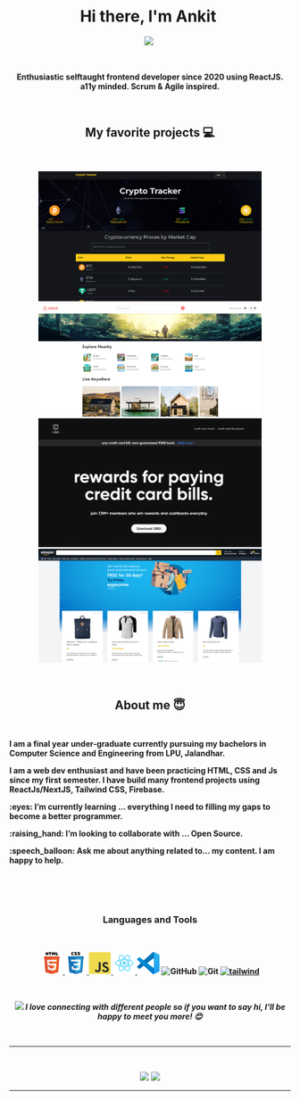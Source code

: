 <p>
  <h1 align="center"><b>Hi there, I'm Ankit <img src="https://docs.google.com/uc?export=download&id=166Ecq6uBl61U14OUlkHOHIBv2ArKoumJ" alt="" width="30"></h1>
</p>

<p align="center">
<a href="https://ankitsinghrawat.netlify.app/"><img src="https://img.shields.io/badge/PORTFOLIO-CC6699?style=for-the-badge&logoColor=white alt="Portfolio" /></a>&nbsp;
</p>
<br />
  
<p align="center">Enthusiastic selftaught frontend developer since 2020 using ReactJS. a11y minded. Scrum & Agile inspired.</p>
<br />
  
  <h2 align="center">My favorite projects 💻</h2>
<br />

<p align="center">
  <a href="https://crypto-tracker-website.netlify.app/"><img width="400" src="https://github.com/ankitt01/Resume/blob/main/public/images/crypto.PNG" /></a> 
  <a href="https://airbnb-clone-website.vercel.app/"><img width="400" src="https://github.com/ankitt01/Resume/blob/main/public/images/airbnb.PNG" /> </a>
  <a href="https://credclone.netlify.app/"><img width="400" src="https://github.com/ankitt01/Resume/blob/main/public/images/cred.PNG" /> </a>
  <a href="https://amazon-nine-lyart.vercel.app/"><img width="400" src="https://github.com/ankitt01/Resume/blob/main/public/images/amazon.PNG" /></a>
</p>

<br />
  
<h2 align="center">About me 😇</h2>
<br />
<p>I am a final year under-graduate currently pursuing my bachelors in Computer Science and Engineering from LPU, Jalandhar.</p>
<p>I am a web dev enthusiast and have been practicing HTML, CSS and Js since my first semester. I have build many frontend projects using ReactJs/NextJS, Tailwind CSS, Firebase.</p>
  
<p>:eyes: I’m currently learning ... everything I need to filling my gaps to become a better programmer.</p>
<p>:raising_hand: I’m looking to collaborate with ... Open Source.</p>
<p>:speech_balloon: Ask me about anything related to... my content. I am happy to help.</p>
  
<br />
  
  <br />
<br />
<p>
<h3 align="center"> Languages and Tools</h3>
</p>
<br />
<p align="center">
<a href="https://www.w3.org/html/" target="_blank"> <img src="https://raw.githubusercontent.com/devicons/devicon/master/icons/html5/html5-original-wordmark.svg" alt="html5" width="40" height="40"/> </a>
<a href="https://www.w3schools.com/css/" target="_blank"> <img src="https://raw.githubusercontent.com/devicons/devicon/master/icons/css3/css3-original-wordmark.svg" alt="css3" width="40" height="40"/> </a>
<a href="https://developer.mozilla.org/en-US/docs/Web/JavaScript" target="_blank"> <img src="https://raw.githubusercontent.com/devicons/devicon/master/icons/javascript/javascript-original.svg" alt="javascript" width="40" height="40"/> </a>
<a href="https://reactjs.org/" target="_blank"> <img src="https://raw.githubusercontent.com/github/explore/80688e429a7d4ef2fca1e82350fe8e3517d3494d/topics/react/react.png" alt="react" width="40" height="40"/> </a>
<!--<a href="https://nextjs.org/" target="_blank"> <img src="https://github.com/YuriDevAT/YuriDevAT/blob/main/nextjs.png" alt="nextjs" width="40" height="40"/> </a>-->
<img alt="Visual Studio Code" width="40px" src="https://raw.githubusercontent.com/github/explore/80688e429a7d4ef2fca1e82350fe8e3517d3494d/topics/visual-studio-code/visual-studio-code.png" />
<img alt="GitHub" width="40px" src="https://raw.githubusercontent.com/jmnote/z-icons/master/svg/github.svg" />
<img alt="Git" width="40px" src="https://raw.githubusercontent.com/jmnote/z-icons/master/svg/git.svg" />
<a href="https://tailwindcss.com/" target="_blank"> <img src="https://www.vectorlogo.zone/logos/tailwindcss/tailwindcss-icon.svg" alt="tailwind" width="40" height="40"/> </a>  
<!--<a href="https://www.figma.com/" target="_blank"> <img src="https://www.vectorlogo.zone/logos/figma/figma-icon.svg" alt="figma" width="40" height="40"/> </a>-->
   </p>
<br />
<p align="center">
<img src="https://media.giphy.com/media/LnQjpWaON8nhr21vNW/giphy.gif" width="60"> <em><b>I love connecting with different people</b> so if you want to say <b>hi, I'll be happy to meet you more!</b> 😊</em>
</p>
<br />
  
  ---

<br />
<p align="center">
<img src="https://github-readme-stats.vercel.app/api?username=ankitt01&theme=radical&show_icons=true" width="410"/>
<img src="https://github-readme-stats.vercel.app/api/top-langs/?username=ankitt01&layout=compact&theme=radical" width="400" />
</p>

---
